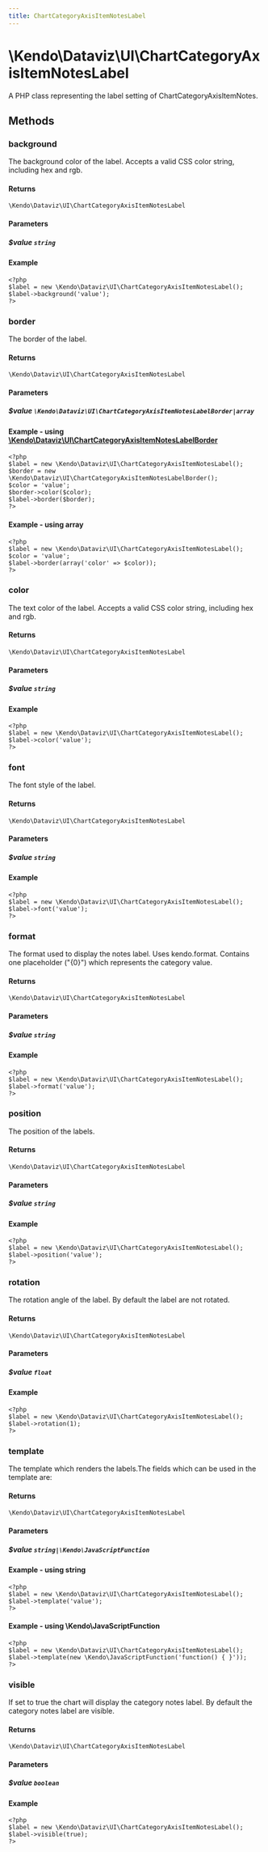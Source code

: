 ```yaml
---
title: ChartCategoryAxisItemNotesLabel
---
```


# \Kendo\Dataviz\UI\ChartCategoryAxisItemNotesLabel

A PHP class representing the label setting of ChartCategoryAxisItemNotes.


## Methods

### background
The background color of the label. Accepts a valid CSS color string, including hex and rgb.

#### Returns
`\Kendo\Dataviz\UI\ChartCategoryAxisItemNotesLabel`

#### Parameters

##### $value `string`



#### Example 
    <?php
    $label = new \Kendo\Dataviz\UI\ChartCategoryAxisItemNotesLabel();
    $label->background('value');
    ?>

### border

The border of the label.

#### Returns
`\Kendo\Dataviz\UI\ChartCategoryAxisItemNotesLabel`

#### Parameters

##### $value `\Kendo\Dataviz\UI\ChartCategoryAxisItemNotesLabelBorder|array`


#### Example - using [\Kendo\Dataviz\UI\ChartCategoryAxisItemNotesLabelBorder](/api/wrappers/php/Kendo/Dataviz/UI/ChartCategoryAxisItemNotesLabelBorder)
    <?php
    $label = new \Kendo\Dataviz\UI\ChartCategoryAxisItemNotesLabel();
    $border = new \Kendo\Dataviz\UI\ChartCategoryAxisItemNotesLabelBorder();
    $color = 'value';
    $border->color($color);
    $label->border($border);
    ?>

#### Example - using array

    <?php
    $label = new \Kendo\Dataviz\UI\ChartCategoryAxisItemNotesLabel();
    $color = 'value';
    $label->border(array('color' => $color));
    ?>

### color
The text color of the label. Accepts a valid CSS color string, including hex and rgb.

#### Returns
`\Kendo\Dataviz\UI\ChartCategoryAxisItemNotesLabel`

#### Parameters

##### $value `string`



#### Example 
    <?php
    $label = new \Kendo\Dataviz\UI\ChartCategoryAxisItemNotesLabel();
    $label->color('value');
    ?>

### font
The font style of the label.

#### Returns
`\Kendo\Dataviz\UI\ChartCategoryAxisItemNotesLabel`

#### Parameters

##### $value `string`



#### Example 
    <?php
    $label = new \Kendo\Dataviz\UI\ChartCategoryAxisItemNotesLabel();
    $label->font('value');
    ?>

### format
The format used to display the notes label. Uses kendo.format. Contains one placeholder ("{0}") which represents the category value.

#### Returns
`\Kendo\Dataviz\UI\ChartCategoryAxisItemNotesLabel`

#### Parameters

##### $value `string`



#### Example 
    <?php
    $label = new \Kendo\Dataviz\UI\ChartCategoryAxisItemNotesLabel();
    $label->format('value');
    ?>

### position
The position of the labels.

#### Returns
`\Kendo\Dataviz\UI\ChartCategoryAxisItemNotesLabel`

#### Parameters

##### $value `string`



#### Example 
    <?php
    $label = new \Kendo\Dataviz\UI\ChartCategoryAxisItemNotesLabel();
    $label->position('value');
    ?>

### rotation
The rotation angle of the label. By default the label are not rotated.

#### Returns
`\Kendo\Dataviz\UI\ChartCategoryAxisItemNotesLabel`

#### Parameters

##### $value `float`



#### Example 
    <?php
    $label = new \Kendo\Dataviz\UI\ChartCategoryAxisItemNotesLabel();
    $label->rotation(1);
    ?>

### template
The template which renders the labels.The fields which can be used in the template are:

#### Returns
`\Kendo\Dataviz\UI\ChartCategoryAxisItemNotesLabel`

#### Parameters

##### $value `string|\Kendo\JavaScriptFunction`



#### Example  - using string
    <?php
    $label = new \Kendo\Dataviz\UI\ChartCategoryAxisItemNotesLabel();
    $label->template('value');
    ?>

#### Example  - using \Kendo\JavaScriptFunction
    <?php
    $label = new \Kendo\Dataviz\UI\ChartCategoryAxisItemNotesLabel();
    $label->template(new \Kendo\JavaScriptFunction('function() { }'));
    ?>

### visible
If set to true the chart will display the category notes label. By default the category notes label are visible.

#### Returns
`\Kendo\Dataviz\UI\ChartCategoryAxisItemNotesLabel`

#### Parameters

##### $value `boolean`



#### Example 
    <?php
    $label = new \Kendo\Dataviz\UI\ChartCategoryAxisItemNotesLabel();
    $label->visible(true);
    ?>

